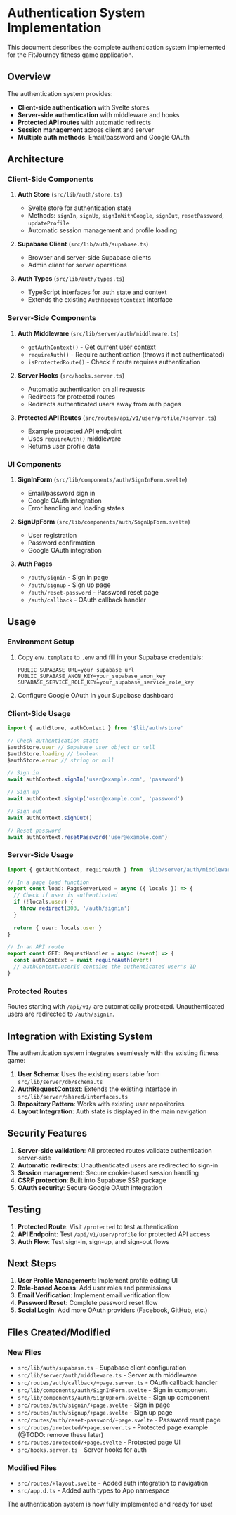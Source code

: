 # Authentication System Implementation

This document describes the complete authentication system implemented for the FitJourney fitness game application.

## Overview

The authentication system provides:
- **Client-side authentication** with Svelte stores
- **Server-side authentication** with middleware and hooks
- **Protected API routes** with automatic redirects
- **Session management** across client and server
- **Multiple auth methods**: Email/password and Google OAuth

## Architecture

### Client-Side Components

1. **Auth Store** (`src/lib/auth/store.ts`)
   - Svelte store for authentication state
   - Methods: `signIn`, `signUp`, `signInWithGoogle`, `signOut`, `resetPassword`, `updateProfile`
   - Automatic session management and profile loading

2. **Supabase Client** (`src/lib/auth/supabase.ts`)
   - Browser and server-side Supabase clients
   - Admin client for server operations

3. **Auth Types** (`src/lib/auth/types.ts`)
   - TypeScript interfaces for auth state and context
   - Extends the existing `AuthRequestContext` interface

### Server-Side Components

1. **Auth Middleware** (`src/lib/server/auth/middleware.ts`)
   - `getAuthContext()` - Get current user context
   - `requireAuth()` - Require authentication (throws if not authenticated)
   - `isProtectedRoute()` - Check if route requires authentication

2. **Server Hooks** (`src/hooks.server.ts`)
   - Automatic authentication on all requests
   - Redirects for protected routes
   - Redirects authenticated users away from auth pages

3. **Protected API Routes** (`src/routes/api/v1/user/profile/+server.ts`)
   - Example protected API endpoint
   - Uses `requireAuth()` middleware
   - Returns user profile data

### UI Components

1. **SignInForm** (`src/lib/components/auth/SignInForm.svelte`)
   - Email/password sign in
   - Google OAuth integration
   - Error handling and loading states

2. **SignUpForm** (`src/lib/components/auth/SignUpForm.svelte`)
   - User registration
   - Password confirmation
   - Google OAuth integration

3. **Auth Pages**
   - `/auth/signin` - Sign in page
   - `/auth/signup` - Sign up page
   - `/auth/reset-password` - Password reset page
   - `/auth/callback` - OAuth callback handler

## Usage

### Environment Setup

1. Copy `env.template` to `.env` and fill in your Supabase credentials:
   ```
   PUBLIC_SUPABASE_URL=your_supabase_url
   PUBLIC_SUPABASE_ANON_KEY=your_supabase_anon_key
   SUPABASE_SERVICE_ROLE_KEY=your_supabase_service_role_key
   ```

2. Configure Google OAuth in your Supabase dashboard

### Client-Side Usage

```typescript
import { authStore, authContext } from '$lib/auth/store'

// Check authentication state
$authStore.user // Supabase user object or null
$authStore.loading // boolean
$authStore.error // string or null

// Sign in
await authContext.signIn('user@example.com', 'password')

// Sign up
await authContext.signUp('user@example.com', 'password')

// Sign out
await authContext.signOut()

// Reset password
await authContext.resetPassword('user@example.com')
```

### Server-Side Usage

```typescript
import { getAuthContext, requireAuth } from '$lib/server/auth/middleware'

// In a page load function
export const load: PageServerLoad = async ({ locals }) => {
  // Check if user is authenticated
  if (!locals.user) {
    throw redirect(303, '/auth/signin')
  }
  
  return { user: locals.user }
}

// In an API route
export const GET: RequestHandler = async (event) => {
  const authContext = await requireAuth(event)
  // authContext.userId contains the authenticated user's ID
}
```

### Protected Routes

Routes starting with `/api/v1/` are automatically protected. Unauthenticated users are redirected to `/auth/signin`.

## Integration with Existing System

The authentication system integrates seamlessly with the existing fitness game:

1. **User Schema**: Uses the existing `users` table from `src/lib/server/db/schema.ts`
2. **AuthRequestContext**: Extends the existing interface in `src/lib/server/shared/interfaces.ts`
3. **Repository Pattern**: Works with existing user repositories
4. **Layout Integration**: Auth state is displayed in the main navigation

## Security Features

1. **Server-side validation**: All protected routes validate authentication server-side
2. **Automatic redirects**: Unauthenticated users are redirected to sign-in
3. **Session management**: Secure cookie-based session handling
4. **CSRF protection**: Built into Supabase SSR package
5. **OAuth security**: Secure Google OAuth integration

## Testing

1. **Protected Route**: Visit `/protected` to test authentication
2. **API Endpoint**: Test `/api/v1/user/profile` for protected API access
3. **Auth Flow**: Test sign-in, sign-up, and sign-out flows

## Next Steps

1. **User Profile Management**: Implement profile editing UI
2. **Role-based Access**: Add user roles and permissions
3. **Email Verification**: Implement email verification flow
4. **Password Reset**: Complete password reset flow
5. **Social Login**: Add more OAuth providers (Facebook, GitHub, etc.)

## Files Created/Modified

### New Files
- `src/lib/auth/supabase.ts` - Supabase client configuration
- `src/lib/server/auth/middleware.ts` - Server auth middleware
- `src/routes/auth/callback/+page.server.ts` - OAuth callback handler
- `src/lib/components/auth/SignInForm.svelte` - Sign in component
- `src/lib/components/auth/SignUpForm.svelte` - Sign up component
- `src/routes/auth/signin/+page.svelte` - Sign in page
- `src/routes/auth/signup/+page.svelte` - Sign up page
- `src/routes/auth/reset-password/+page.svelte` - Password reset page
- `src/routes/protected/+page.server.ts` - Protected page example (@TODO: remove these later)
- `src/routes/protected/+page.svelte` - Protected page UI
- `src/hooks.server.ts` - Server hooks for auth

### Modified Files
- `src/routes/+layout.svelte` - Added auth integration to navigation
- `src/app.d.ts` - Added auth types to App namespace

The authentication system is now fully implemented and ready for use!
